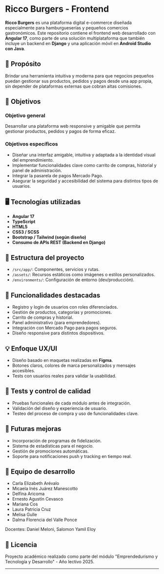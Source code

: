 # Ricco Burgers - Frontend

**Ricco Burgers** es una plataforma digital e-commerce diseñada especialmente para hamburgueserías y pequeños comercios gastronómicos. Este repositorio contiene el frontend web desarrollado con **Angular 17**, como parte de una solución multiplataforma que también incluye un backend en **Django** y una aplicación móvil en **Android Studio con Java**.

## 📌 Propósito

Brindar una herramienta intuitiva y moderna para que negocios pequeños puedan gestionar sus productos, pedidos y pagos desde una app propia, sin depender de plataformas externas que cobran altas comisiones.

## 🎯 Objetivos

### Objetivo general
Desarrollar una plataforma web responsive y amigable que permita gestionar productos, pedidos y pagos de forma eficaz.

### Objetivos específicos
- Diseñar una interfaz amigable, intuitiva y adaptada a la identidad visual del emprendimiento.
- Implementar funcionalidades clave como carrito de compras, historial y panel de administración.
- Integrar la pasarela de pagos Mercado Pago.
- Asegurar la seguridad y accesibilidad del sistema para distintos tipos de usuarios.

## 🖥️ Tecnologías utilizadas

- **Angular 17**
- **TypeScript**
- **HTML5**
- **CSS3 / SCSS**
- **Bootstrap / Tailwind (según diseño)**
- **Consumo de APIs REST (Backend en Django)**

## 🧩 Estructura del proyecto

- `/src/app/`: Componentes, servicios y rutas.
- `/assets/`: Recursos estáticos como imágenes o estilos personalizados.
- `/environments/`: Configuración de entorno (dev/producción).

## 🔐 Funcionalidades destacadas

- Registro y login de usuarios con roles diferenciados.
- Gestión de productos, categorías y promociones.
- Carrito de compras y historial.
- Panel administrativo (para emprendedores).
- Integración con Mercado Pago para pagos seguros.
- Diseño responsive para distintos dispositivos.

## 💡 Enfoque UX/UI

- Diseño basado en maquetas realizadas en **Figma**.
- Botones claros, colores de marca personalizados y mensajes accesibles.
- Tests con usuarios reales para validar la usabilidad.

## 🧪 Tests y control de calidad

- Pruebas funcionales de cada módulo antes de integración.
- Validación del diseño y experiencia de usuario.
- Testeo del proceso de compra y uso de funcionalidades clave.

## 🚀 Futuras mejoras

- Incorporación de programas de fidelización.
- Sistema de estadísticas para el negocio.
- Gestión de promociones automáticas.
- Soporte para notificaciones push y tracking en tiempo real.

## 👥 Equipo de desarrollo

- Carla Elizabeth Arévalo
- Micaela Inés Juárez Manescotto
- Delfina Aricoma
- Ernesto Agustín Cevasco
- Mariana Cos
- Laura Patricia Cruz
- Melisa Gulle
- Dalma Florencia del Valle Ponce

Docentes: Daniel Meloni, Salomon Yamil Eloy

## 📄 Licencia

Proyecto académico realizado como parte del módulo "Emprendedurismo y Tecnología y Desarrollo" - Año lectivo 2025.

---

